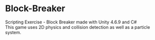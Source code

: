 # Block-Breaker
Scripting Exercise - Block Breaker made with Unity 4.6.9 and C#</br>
This game uses 2D physics and collision detection as well as a particle system.
